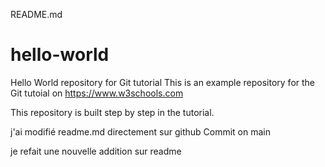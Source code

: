 README.md
# hello-world
Hello World repository for Git tutorial
This is an example repository for the Git tutoial on https://www.w3schools.com

This repository is built step by step in the tutorial.

j'ai modifié readme.md directement sur github  Commit on main

je refait une nouvelle addition sur readme
